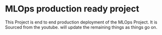# MLOps production ready project

This Project is end to end production deployment of the MLOps Project. It is Sourced from the youtube.
will update the remaining things as things go on.